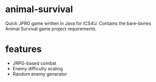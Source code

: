 # animal-survival
Quick JPRG game written in Java for ICS4U. Contains the bare-bones Animal Survival game project requirements.
  
# features
- JRPG-based combat
- Enemy difficulty scaling
- Random enemy generator
